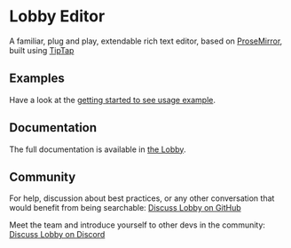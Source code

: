 # Lobby Editor
A familiar, plug and play, extendable rich text editor, based on [ProseMirror](https://github.com/ProseMirror/prosemirror), built using [TipTap](https://tiptap.dev/)

## Examples
Have a look at the [getting started to see usage example](https://beta.lobby.so/documentId?id=cl338ojfd113664g7s9gga02rh).

## Documentation
The full documentation is available in [the Lobby](https://beta.lobby.so/documentId?id=cl338bju797754g7s90gs4tqu).

## Community
For help, discussion about best practices, or any other conversation that would benefit from being searchable:
[Discuss Lobby on GitHub](https://github.com/lobbylabs/lobby-editor/discussions)

Meet the team and introduce yourself to other devs in the community:
[Discuss Lobby on Discord](https://discord.gg/tBrTJeYQCm)